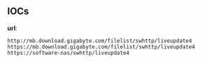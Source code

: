 
## IOCs

__url__:

```text
http://mb.download.gigabyte.com/filelist/swhttp/liveupdate4
https://mb.download.gigabyte.com/filelist/swhttp/liveupdate4
https://software-nas/swhttp/liveupdate4
```